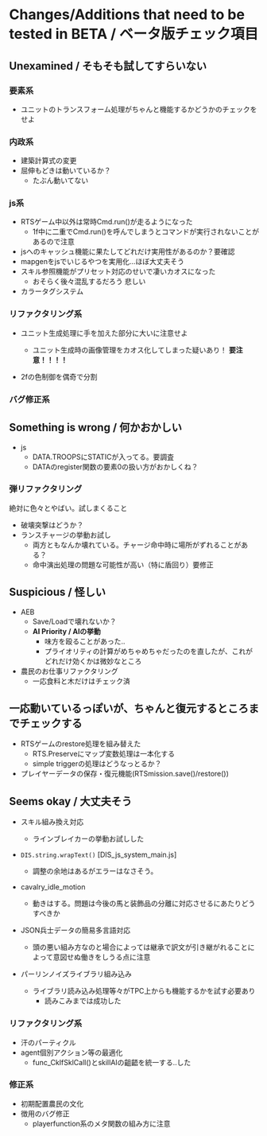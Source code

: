 # Changes/Additions that need to be tested in BETA / ベータ版チェック項目

## Unexamined / そもそも試してすらいない

### 要素系
- ユニットのトランスフォーム処理がちゃんと機能するかどうかのチェックをせよ

### 内政系
- 建築計算式の変更
- 屈伸もどきは動いているか？
  - たぶん動いてない


### js系
- RTSゲーム中以外は常時Cmd.run()が走るようになった
  - 1f中に二重でCmd.run()を呼んでしまうとコマンドが実行されないことがあるので注意
- jsへのキャッシュ機能に果たしてどれだけ実用性があるのか？要確認
- mapgenをjsでいじるやつを実用化...ほぼ大丈夫そう
- スキル参照機能がプリセット対応のせいで凄いカオスになった
  - おそらく後々混乱するだろう 悲しい
- カラータグシステム
	
### リファクタリング系
- ユニット生成処理に手を加えた部分に大いに注意せよ
	- ユニット生成時の画像管理をカオス化してしまった疑いあり！ **要注意！！！！**

- 2fの色制御を偶奇で分割

### バグ修正系

## Something is wrong / 何かおかしい
- js
  - DATA.TROOPSにSTATICが入ってる。要調査
  - DATAのregister関数の要素0の扱い方がおかしくね？

### 弾リファクタリング
絶対に色々とやばい。試しまくること
  - 破壊突撃はどうか？
  - ランスチャージの挙動お試し
    - 両方ともなんか壊れている。チャージ命中時に場所がずれることがある？
    - 命中演出処理の問題な可能性が高い（特に盾回り）要修正


## Suspicious / 怪しい
- AEB
  - Save/Loadで壊れないか？
  - **AI Priority / AIの挙動**
    - 味方を殴ることがあった..
    - プライオリティの計算がめちゃめちゃだったのを直したが、これがどれだけ効くかは微妙なところ
- 農民のお仕事リファクタリング
  - 一応食料と木だけはチェック済




## 一応動いているっぽいが、ちゃんと復元するところまでチェックする
- RTSゲームのrestore処理を組み替えた
	- RTS.Preserveにマップ変数処理は一本化する
	- simple triggerの処理はどうなっとるか？
- プレイヤーデータの保存・復元機能(RTSmission.save()/restore())


## Seems okay / 大丈夫そう
- スキル組み換え対応
  - ラインブレイカーの挙動お試しした

- ``DIS.string.wrapText()`` [DIS_js_system_main.js]
  - 調整の余地はあるがエラーはなさそう。
- cavalry_idle_motion
  - 動きはする。問題は今後の馬と装飾品の分離に対応させるにあたりどうすべきか
- JSON兵士データの簡易多言語対応
  - 頭の悪い組み方なのと場合によっては継承で訳文が引き継がれることによって意図せぬ働きをしうる点に注意
	
- パーリンノイズライブラリ組み込み
  - ライブラリ読み込み処理等々がTPC上からも機能するかを試す必要あり
	- 読みこみまでは成功した


### リファクタリング系
- 汗のパーティクル
- agent個別アクション等の最適化
	- func_CkIfSklCall()とskillAIの齟齬を統一する..した

### 修正系
- 初期配置農民の文化
- 徴用のバグ修正
  - playerfunction系のメタ関数の組み方に注意
  
